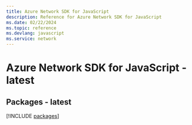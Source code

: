 ```yaml
---
title: Azure Network SDK for JavaScript
description: Reference for Azure Network SDK for JavaScript
ms.date: 02/22/2024
ms.topic: reference
ms.devlang: javascript
ms.service: network
---
```

# Azure Network SDK for JavaScript - latest
## Packages - latest
[!INCLUDE [packages](network-index.md)]